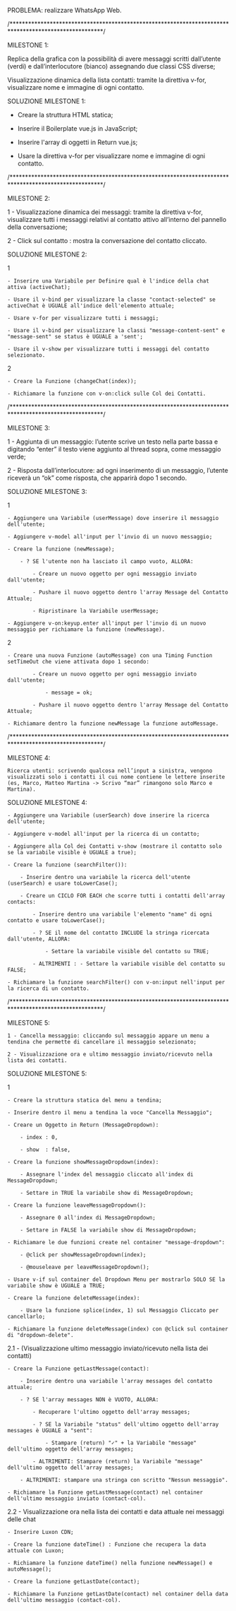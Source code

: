PROBLEMA: realizzare WhatsApp Web.


/******************************************************************************************************/

MILESTONE 1:

Replica della grafica con la possibilità di avere messaggi scritti dall’utente (verdi) e dall’interlocutore (bianco) assegnando due classi CSS diverse;

Visualizzazione dinamica della lista contatti: tramite la direttiva v-for, visualizzare nome e immagine di ogni contatto.


SOLUZIONE MILESTONE 1:

- Creare la struttura HTML statica;

- Inserire il Boilerplate vue.js in JavaScript;

- Inserire l'array di oggetti in Return vue.js;

- Usare la direttiva v-for per visualizzare nome e immagine di ogni contatto.


/******************************************************************************************************/

MILESTONE 2:

1 - Visualizzazione dinamica dei messaggi: tramite la direttiva v-for, visualizzare tutti i messaggi relativi al contatto attivo all’interno del pannello della conversazione;

2 - Click sul contatto : mostra la conversazione del contatto cliccato.


SOLUZIONE MILESTONE 2:

1

    - Inserire una Variabile per Definire qual è l'indice della chat attiva (activeChat);

    - Usare il v-bind per visualizzare la classe "contact-selected" se activeChat è UGUALE all'indice dell'elemento attuale;

    - Usare v-for per visualizzare tutti i messaggi;

    - Usare il v-bind per visualizzare la classi "message-content-sent" e "message-sent" se status è UGUALE a 'sent';

    - Usare il v-show per visualizzare tutti i messaggi del contatto selezionato.


2

    - Creare la Funzione (changeChat(index));

    - Richiamare la funzione con v-on:click sulle Col dei Contatti.
    

/******************************************************************************************************/

MILESTONE 3:

1 - Aggiunta di un messaggio: l’utente scrive un testo nella parte bassa e digitando “enter” il testo viene aggiunto al thread sopra, come messaggio verde;

2 - Risposta dall’interlocutore: ad ogni inserimento di un messaggio, l’utente riceverà un “ok” come risposta, che apparirà dopo 1 secondo.


SOLUZIONE MILESTONE 3:

1

    - Aggiungere una Variabile (userMessage) dove inserire il messaggio dell'utente;

    - Aggiungere v-model all'input per l'invio di un nuovo messaggio;

    - Creare la funzione (newMessage);

        - ? SE l'utente non ha lasciato il campo vuoto, ALLORA:

            - Creare un nuovo oggetto per ogni messaggio inviato dall'utente;

            - Pushare il nuovo oggetto dentro l'array Message del Contatto Attuale;

            - Ripristinare la Variabile userMessage;

    - Aggiungere v-on:keyup.enter all'input per l'invio di un nuovo messaggio per richiamare la funzione (newMessage).


2

    - Creare una nuova Funzione (autoMessage) con una Timing Function setTimeOut che viene attivata dopo 1 secondo:

            - Creare un nuovo oggetto per ogni messaggio inviato dall'utente;

                - message = ok;

            - Pushare il nuovo oggetto dentro l'array Message del Contatto Attuale;

    - Richiamare dentro la funzione newMessage la funzione autoMessage.
    

/******************************************************************************************************/

MILESTONE 4:

    Ricerca utenti: scrivendo qualcosa nell’input a sinistra, vengono visualizzati solo i contatti il cui nome contiene le lettere inserite (es, Marco, Matteo Martina -> Scrivo “mar” rimangono solo Marco e Martina).


SOLUZIONE MILESTONE 4:

    - Aggiungere una Variabile (userSearch) dove inserire la ricerca dell'utente;

    - Aggiungere v-model all'input per la ricerca di un contatto;

    - Aggiungere alla Col dei Contatti v-show (mostrare il contatto solo se la variabile visible è UGUALE a true);

    - Creare la funzione (searchFilter()):

        - Inserire dentro una variabile la ricerca dell'utente (userSearch) e usare toLowerCase();

        - Creare un CICLO FOR EACH che scorre tutti i contatti dell'array contacts:

            - Inserire dentro una variabile l'elemento "name" di ogni contatto e usare toLowerCase();

            - ? SE il nome del contatto INCLUDE la stringa ricercata dall'utente, ALLORA:

                - Settare la variabile visible del contatto su TRUE;

            - ALTRIMENTI : - Settare la variabile visible del contatto su FALSE;

    - Richiamare la funzione searchFilter() con v-on:input nell'input per la ricerca di un contatto.
        

/******************************************************************************************************/

MILESTONE 5:

    1 - Cancella messaggio: cliccando sul messaggio appare un menu a tendina che permette di cancellare il messaggio selezionato;
    
    2 - Visualizzazione ora e ultimo messaggio inviato/ricevuto nella lista dei contatti.


SOLUZIONE MILESTONE 5:

1

    - Creare la struttura statica del menu a tendina;

    - Inserire dentro il menu a tendina la voce "Cancella Messaggio";

    - Creare un Oggetto in Return (MessageDropdown):

        - index : 0,

        - show  : false,

    - Creare la funzione showMessageDropdown(index):

        - Assegnare l'index del messaggio cliccato all'index di MessageDropdown;

        - Settare in TRUE la variabile show di MessageDropdown;

    - Creare la funzione leaveMessageDropdown():

        - Assegnare 0 all'index di MessageDropdown;

        - Settare in FALSE la variabile show di MessageDropdown;

    - Richiamare le due funzioni create nel container "message-dropdown":

        - @click per showMessageDropdown(index);

        - @mouseleave per leaveMessageDropdown();

    - Usare v-if sul container del Dropdown Menu per mostrarlo SOLO SE la variabile show è UGUALE a TRUE;

    - Creare la funzione deleteMessage(index):

        - Usare la funzione splice(index, 1) sul Messaggio Cliccato per cancellarlo;

    - Richiamare la funzione deleteMessage(index) con @click sul container di "dropdown-delete".


2.1 - (Visualizzazione ultimo messaggio inviato/ricevuto nella lista dei contatti)

    - Creare la Funzione getLastMessage(contact):

        - Inserire dentro una variabile l'array messages del contatto attuale;

        - ? SE l'array messages NON è VUOTO, ALLORA:

            - Recuperare l'ultimo oggetto dell'array messages;

            - ? SE la Variabile "status" dell'ultimo oggetto dell'array messages è UGUALE a "sent":

                - Stampare (return) "✓" + la Variabile "message" dell'ultimo oggetto dell'array messages;

            - ALTRIMENTI: Stampare (return) la Variabile "message" dell'ultimo oggetto dell'array messages;

        - ALTRIMENTI: stampare una stringa con scritto "Nessun messaggio".

    - Richiamare la Funzione getLastMessage(contact) nel container dell'ultimo messaggio inviato (contact-col).


2.2 - Visualizzazione ora nella lista dei contatti e data attuale nei messaggi delle chat

    - Inserire Luxon CDN;

    - Creare la funzione dateTime() : Funzione che recupera la data attuale con Luxon;

    - Richiamare la funzione dateTime() nella funzione newMessage() e autoMessage();

    - Creare la funzione getLastDate(contact);

    - Richiamare la Funzione getLastDate(contact) nel container della data dell'ultimo messaggio (contact-col).